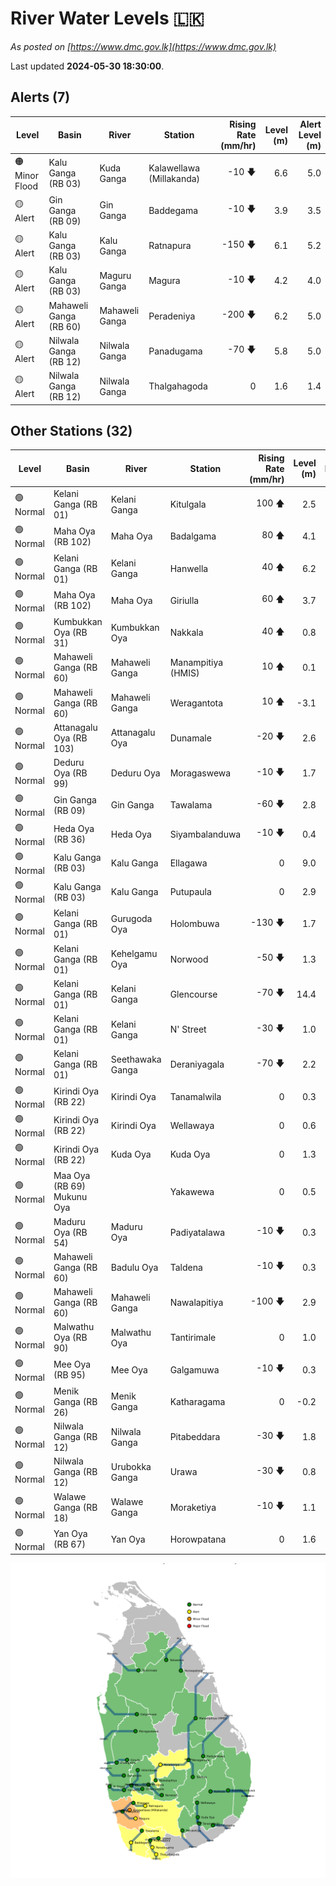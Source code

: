 # River Water Levels :sri_lanka:

*As posted on [https://www.dmc.gov.lk](https://www.dmc.gov.lk)*

Last updated **2024-05-30 18:30:00**.

## Alerts (7)

| Level | Basin | River | Station | Rising Rate (mm/hr) | Level (m) | Alert Level (m) |
|---|---|---|---|--: |--:|--:|
| 🟠 Minor Flood | Kalu Ganga (RB 03) | Kuda Ganga | Kalawellawa (Millakanda) | -10 🡇 | 6.6 | 5.0 |
| 🟡 Alert | Gin Ganga (RB 09) | Gin Ganga | Baddegama | -10 🡇 | 3.9 | 3.5 |
| 🟡 Alert | Kalu Ganga (RB 03) | Kalu Ganga | Ratnapura | -150 🡇 | 6.1 | 5.2 |
| 🟡 Alert | Kalu Ganga (RB 03) | Maguru Ganga | Magura | -10 🡇 | 4.2 | 4.0 |
| 🟡 Alert | Mahaweli Ganga (RB 60) | Mahaweli Ganga | Peradeniya | -200 🡇 | 6.2 | 5.0 |
| 🟡 Alert | Nilwala Ganga (RB 12) | Nilwala Ganga | Panadugama | -70 🡇 | 5.8 | 5.0 |
| 🟡 Alert | Nilwala Ganga (RB 12) | Nilwala Ganga | Thalgahagoda | 0  | 1.6 | 1.4 |

## Other Stations (32)

| Level | Basin | River | Station | Rising Rate (mm/hr) | Level (m) | Alert Level (m) | Time to Alert |
|---|---|---|---|--: |--:|--:|---|
| 🟢 Normal | Kelani Ganga (RB 01) | Kelani Ganga | Kitulgala | 100 🡅 | 2.5 | 3.0 | 4.5 ⏳ |
| 🟢 Normal | Maha Oya (RB 102) | Maha Oya | Badalgama | 80 🡅 | 4.1 | 5.0 | 11.5 ⏳ |
| 🟢 Normal | Kelani Ganga (RB 01) | Kelani Ganga | Hanwella | 40 🡅 | 6.2 | 7.0 | 19.0 ⏳ |
| 🟢 Normal | Maha Oya (RB 102) | Maha Oya | Giriulla | 60 🡅 | 3.7 | 5.5 | 29.5 ⏳ |
| 🟢 Normal | Kumbukkan Oya (RB 31) | Kumbukkan Oya | Nakkala | 40 🡅 | 0.8 | 5.0 | 106.0 ⏳ |
| 🟢 Normal | Mahaweli Ganga (RB 60) | Mahaweli Ganga | Manampitiya (HMIS) | 10 🡅 | 0.1 | 3.0 | 288.0 ⏳ |
| 🟢 Normal | Mahaweli Ganga (RB 60) | Mahaweli Ganga | Weragantota | 10 🡅 | -3.1 | 5.0 | 814.0 ⏳ |
| 🟢 Normal | Attanagalu Oya (RB 103) | Attanagalu Oya | Dunamale | -20 🡇 | 2.6 | 3.3 | 🟢 |
| 🟢 Normal | Deduru Oya (RB 99) | Deduru Oya | Moragaswewa | -10 🡇 | 1.7 | 4.8 | 🟢 |
| 🟢 Normal | Gin Ganga (RB 09) | Gin Ganga | Tawalama | -60 🡇 | 2.8 | 4.0 | 🟢 |
| 🟢 Normal | Heda Oya (RB 36) | Heda Oya | Siyambalanduwa | -10 🡇 | 0.4 | 4.5 | 🟢 |
| 🟢 Normal | Kalu Ganga (RB 03) | Kalu Ganga | Ellagawa | 0  | 9.0 | 10.0 | 🟢 |
| 🟢 Normal | Kalu Ganga (RB 03) | Kalu Ganga | Putupaula | 0  | 2.9 | 3.0 | 🟢 |
| 🟢 Normal | Kelani Ganga (RB 01) | Gurugoda Oya | Holombuwa | -130 🡇 | 1.7 | 3.0 | 🟢 |
| 🟢 Normal | Kelani Ganga (RB 01) | Kehelgamu Oya | Norwood | -50 🡇 | 1.3 | 1.5 | 🟢 |
| 🟢 Normal | Kelani Ganga (RB 01) | Kelani Ganga | Glencourse | -70 🡇 | 14.4 | 15.0 | 🟢 |
| 🟢 Normal | Kelani Ganga (RB 01) | Kelani Ganga | N' Street | -30 🡇 | 1.0 | 1.2 | 🟢 |
| 🟢 Normal | Kelani Ganga (RB 01) | Seethawaka Ganga | Deraniyagala | -70 🡇 | 2.2 | 4.8 | 🟢 |
| 🟢 Normal | Kirindi Oya (RB 22) | Kirindi Oya | Tanamalwila | 0  | 0.3 | 4.0 | 🟢 |
| 🟢 Normal | Kirindi Oya (RB 22) | Kirindi Oya | Wellawaya | 0  | 0.6 | 4.4 | 🟢 |
| 🟢 Normal | Kirindi Oya (RB 22) | Kuda Oya | Kuda Oya | 0  | 1.3 | 6.9 | 🟢 |
| 🟢 Normal | Maa Oya (RB 69) Mukunu Oya |  | Yakawewa | 0  | 0.5 | 4.0 | 🟢 |
| 🟢 Normal | Maduru Oya (RB 54) | Maduru Oya | Padiyatalawa | -10 🡇 | 0.3 | 4.0 | 🟢 |
| 🟢 Normal | Mahaweli Ganga (RB 60) | Badulu Oya | Taldena | -10 🡇 | 0.3 | 3.0 | 🟢 |
| 🟢 Normal | Mahaweli Ganga (RB 60) | Mahaweli Ganga | Nawalapitiya | -100 🡇 | 2.9 | 3.5 | 🟢 |
| 🟢 Normal | Malwathu Oya (RB 90) | Malwathu Oya | Tantirimale | 0  | 1.0 | 5.0 | 🟢 |
| 🟢 Normal | Mee Oya (RB 95) | Mee Oya | Galgamuwa | -10 🡇 | 0.3 | 4.8 | 🟢 |
| 🟢 Normal | Menik Ganga (RB 26) | Menik Ganga | Katharagama | 0  | -0.2 | 4.0 | 🟢 |
| 🟢 Normal | Nilwala Ganga (RB 12) | Nilwala Ganga | Pitabeddara | -30 🡇 | 1.8 | 4.0 | 🟢 |
| 🟢 Normal | Nilwala Ganga (RB 12) | Urubokka Ganga | Urawa | -30 🡇 | 0.8 | 2.5 | 🟢 |
| 🟢 Normal | Walawe Ganga (RB 18) | Walawe Ganga | Moraketiya | -10 🡇 | 1.1 | 3.0 | 🟢 |
| 🟢 Normal | Yan Oya (RB 67) | Yan Oya | Horowpatana | 0  | 1.6 | 6.0 | 🟢 |


<div id="river-water-level-map">

![River Water Level Map](images/river-water-level-map.png)

</div>